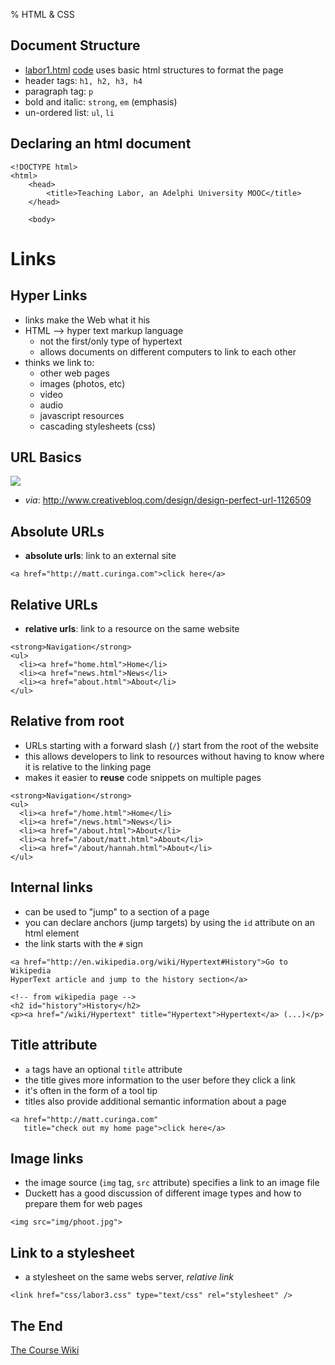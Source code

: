 % HTML & CSS

Document Structure
------------------------

* [labor1.html](web/labor1.html) [code](https://github.com/mcuringa/teaching-labor/blob/master/web/labor1.html)
  uses basic html structures to format the page
* header tags: ``h1, h2, h3, h4``
* paragraph tag: ``p``
* bold and italic: ``strong``, ``em`` (emphasis)
* un-ordered list: ``ul``, ``li``

Declaring an html document
-----------------------------

~~~~~~~~~~~~~~~~~~~~~~~~~~~{.html}
<!DOCTYPE html>
<html>
    <head>
        <title>Teaching Labor, an Adelphi University MOOC</title>
    </head>

    <body>
~~~~~~~~~~~~~~~~~~~~~~~~~~~

Links
=============

Hyper Links
---------------------------

* links make the Web what it his
* HTML --> hyper text markup language
    * not the first/only type of hypertext
    * allows documents on different computers to link to each other
* thinks we link to:
    - other web pages
    - images (photos, etc)
    - video
    - audio
    - javascript resources
    - cascading stylesheets (css)

URL Basics
--------------------------

![](http://media.creativebloq.futurecdn.net/sites/creativebloq.com/files/images/2012/01/NET215_tut_url_diagram_615x246.jpg)

* _via_: <http://www.creativebloq.com/design/design-perfect-url-1126509>

Absolute URLs
------------------
* **absolute urls**: link to an external site

~~~~~~~~~~~~~~~~~~~~~~~~~~~{.html}
<a href="http://matt.curinga.com">click here</a>
~~~~~~~~~~~~~~~~~~~~~~~~~~~

Relative URLs
------------------
* **relative urls**: link to a resource on the same website

~~~~~~~~~~~~~~~~~~~~~~~~~~~{.html}
<strong>Navigation</strong>
<ul>
  <li><a href="home.html">Home</li>
  <li><a href="news.html">News</li>
  <li><a href="about.html">About</li>
</ul>
~~~~~~~~~~~~~~~~~~~~~~~~~~~

Relative from root
--------------------
* URLs starting with a  forward slash (``/``) start from the root of the website
* this allows developers to link to resources without having to know where it is
  relative to the linking page
* makes it easier to **reuse** code snippets on multiple pages

~~~~~~~~~~~~~~~~~~~~~~~~~~~{.html}
<strong>Navigation</strong>
<ul>
  <li><a href="/home.html">Home</li>
  <li><a href="/news.html">News</li>
  <li><a href="/about.html">About</li>
  <li><a href="/about/matt.html">About</li>
  <li><a href="/about/hannah.html">About</li>
</ul>
~~~~~~~~~~~~~~~~~~~~~~~~~~~

Internal links
---------------------
* can be used to "jump" to a section of a page
* you can declare anchors (jump targets) by using the ``id`` attribute on an html element
* the link starts with the ``#`` sign

~~~~~~~~~~~~~~~~~~~~~~~~~~~{.html}
<a href="http://en.wikipedia.org/wiki/Hypertext#History">Go to Wikipedia 
HyperText article and jump to the history section</a>
~~~~~~~~~~~~~~~~~~~~~~~~~~~

~~~~~~~~~~~~~~~~~~~~~~~~~~~{.html}
<!-- from wikipedia page -->
<h2 id="history">History</h2>
<p><a href="/wiki/Hypertext" title="Hypertext">Hypertext</a> (...)</p>
~~~~~~~~~~~~~~~~~~~~~~~~~~~

Title attribute
---------------------

* ``a`` tags have an optional ``title`` attribute
* the title gives more information to the user before they click a link
* it's often in the form of a tool tip
* titles also provide additional semantic information about a page

~~~~~~~~~~~~~~~~~~~~~~~~~~~{.html}
<a href="http://matt.curinga.com"
   title="check out my home page">click here</a>
~~~~~~~~~~~~~~~~~~~~~~~~~~~

Image links
-------------------------

* the image source (``img`` tag, ``src`` attribute) specifies a link to an image file
* Duckett has a good discussion of different image types and how to prepare them for web pages

~~~~~~~~~~~~~~~~~~~~~~~~~~~{.html}
<img src="img/phoot.jpg">
~~~~~~~~~~~~~~~~~~~~~~~~~~~~~~~~~~

Link to a stylesheet
-------------------------

* a stylesheet on the same webs server, _relative link_

~~~~~~~~~~~~~~~~~~~~~~~~~~~{.html}
<link href="css/labor3.css" type="text/css" rel="stylesheet" />
~~~~~~~~~~~~~~~~~~~~~~~~~~~~~~~~~~

The End
------------------------

[The Course Wiki](https://github.com/mcuringa/teaching-labor/wiki)


